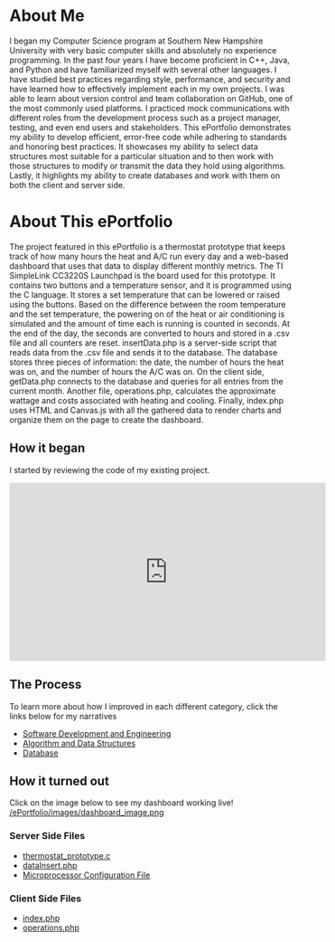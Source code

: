 # About Me

I began my Computer Science program at Southern New Hampshire University with very basic computer skills and absolutely no experience programming. In the past four years I have become proficient in C++, Java, and Python and have familiarized myself with several other languages. I have studied best practices regarding style, performance, and security and have learned how to effectively implement each in my own projects. I was able to learn about version control and team collaboration on GitHub, one of the most commonly used platforms. I practiced mock communications with different roles from the development process such as a project manager, testing, and even end users and stakeholders. 
This ePortfolio demonstrates my ability to develop efficient, error-free code while adhering to standards and honoring best practices. It showcases my ability to select data structures most suitable for a particular situation and to then work with those structures to modify or transmit the data they hold using algorithms. Lastly, it highlights my ability to create databases and work with them on both the client and server side.


# About This ePortfolio
The project featured in this ePortfolio is a thermostat prototype that keeps track of how many hours the heat and A/C run every day and a web-based dashboard that uses that data to display different monthly metrics. The TI SimpleLink CC3220S Launchpad is the board used for this prototype. It contains two buttons and a temperature sensor, and it is programmed using the C language. It stores a set temperature that can be lowered or raised using the buttons. Based on the difference between the room temperature and the set temperature, the powering on of the heat or air conditioning is simulated and the amount of time each is running is counted in seconds. At the end of the day, the seconds are converted to hours and stored in a .csv file and all counters are reset.
insertData.php is a server-side script that reads data from the .csv file and sends it to the database. The database stores three pieces of information: the date, the number of hours the heat was on, and the number of hours the A/C was on. On the client side, getData.php connects to the database and queries for all entries from the current month. Another file, operations.php, calculates the approximate wattage and costs associated with heating and cooling. Finally, index.php uses HTML and Canvas.js with all the gathered data to render charts and organize them on the page to create the dashboard.


## How it began
I started by reviewing the code of my existing project.

<p style="text-align:center;">
  <iframe width="560" height="315" src="https://www.youtube.com/embed/glA8dEty4Rw" title="YouTube video player" frameborder="0" allow="accelerometer; autoplay; clipboard-write; encrypted-media; gyroscope; picture-in-picture" allowfullscreen></iframe>
</p>


## The Process
To learn more about how I improved in each different category, click the links below for my narratives
- [Software Development and Engineering](https://github.com/Kelsey-Stokes/ePortfolio/blob/gh-pages/Narratives/Software%20Design%20and%20Engineering.pdf)
- [Algorithm and Data Structures](https://github.com/Kelsey-Stokes/ePortfolio/blob/gh-pages/Narratives/Algorithm%20and%20Data%20Structures.pdf)
- [Database](https://github.com/Kelsey-Stokes/ePortfolio/blob/gh-pages/Narratives/Database.pdf)


## How it turned out
Click on the image below to see my dashboard working live!
[/ePortfolio/images/dashboard_image.png](http://my-hvac-dashboard.online/)


### Server Side Files
- [thermostat_prototype.c](https://github.com/Kelsey-Stokes/ePortfolio/blob/gh-pages/Back%20End/Thermostat_Prototype/thermostat_prototype.c)
- [dataInsert.php](https://github.com/Kelsey-Stokes/ePortfolio/blob/gh-pages/Back%20End/dataInsert.php)
- [Microprocessor Configuration File](https://github.com/Kelsey-Stokes/ePortfolio/blob/gh-pages/Back%20End/Thermostat_Prototype/gpiointerrupt.syscfg)

### Client Side Files
- [index.php](https://github.com/Kelsey-Stokes/ePortfolio/blob/gh-pages/Front%20End/index.php)
- [operations.php](https://github.com/Kelsey-Stokes/ePortfolio/blob/gh-pages/Front%20End/operations.php)
